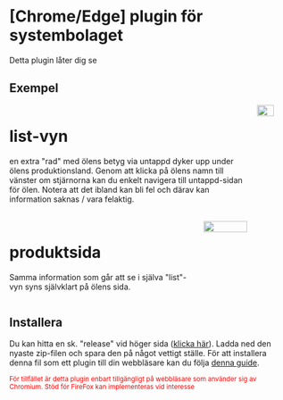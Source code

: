 # [Chrome/Edge] plugin för systembolaget
Detta plugin låter dig se

## Exempel
<div style="display:flex; gap:1rem;">
    <div>
        <h1>list-vyn</h1>
        <p>
            en extra "rad" med ölens betyg via untappd dyker upp under ölens produktionsland. Genom att klicka på ölens namn till vänster om stjärnorna kan du enkelt navigera till untappd-sidan för ölen. Notera att det ibland kan bli fel och därav kan information saknas / vara felaktig.
        </p>
    </div>
    <img src="https://i.imgur.com/UW7vbc4.png" width="50%" />
</div>
</br>
<div style="display:flex; gap:1rem;">
    <div>
        <h1>produktsida</h1>
        <p>
            Samma information som går att se i själva "list"-vyn syns självklart på ölens sida. 
        </p>
    </div>
    <img src="https://i.imgur.com/IdG6aS4.png" width="50%" />
</div>

## Installera
Du kan hitta en sk. "release" vid höger sida ([klicka här](https://github.com/ffamilyfriendly/systembolaget-plugin/releases/)). Ladda ned den nyaste zip-filen och spara den på något vettigt ställe. För att installera denna fil som ett plugin till din webbläsare kan du följa [denna guide](https://learn.microsoft.com/en-us/microsoft-edge/extensions-chromium/getting-started/extension-sideloading).

<small style="color:red;">För tillfället är detta plugin enbart tillgängligt på webbläsare som använder sig av Chromium. Stöd för FireFox kan implementeras vid interesse</small>
